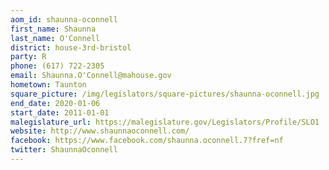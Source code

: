 ```yaml
---
aom_id: shaunna-oconnell
first_name: Shaunna
last_name: O'Connell
district: house-3rd-bristol
party: R
phone: (617) 722-2305
email: Shaunna.O'Connell@mahouse.gov
hometown: Taunton
square_picture: /img/legislators/square-pictures/shaunna-oconnell.jpg
end_date: 2020-01-06
start_date: 2011-01-01
malegislature_url: https://malegislature.gov/Legislators/Profile/SLO1
website: http://www.shaunnaoconnell.com/
facebook: https://www.facebook.com/shaunna.oconnell.7?fref=nf
twitter: ShaunnaOconnell
---
```

